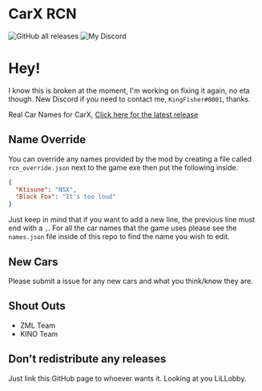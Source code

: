 # CarX RCN

![GitHub all releases](https://img.shields.io/github/downloads/Hi-ImKyle/CarX_RCN/total)
![My Discord](https://img.shields.io/badge/Discord-KingFisher%230001-738ADB)

# Hey!

I know this is broken at the moment, I'm working on fixing it again, no eta though. New Discord if you need to contact me, `KingFisher#0001`, thanks.

Real Car Names for CarX, [Click here for the latest release](https://github.com/Hi-ImKyle/CarX_RCN/releases/latest)

## Name Override

You can override any names provided by the mod by creating a file called `rcn_override.json` next to the game exe then put the following inside.

```json
{
  "Ktisune": "NSX",
  "Black Fox": "It's too loud"
}
```

Just keep in mind that if you want to add a new line, the previous line must end with a `,`. For all the car names that the game uses please see the `names.json` file inside of this repo to find the name you wish to edit.

## New Cars

Please submit a issue for any new cars and what you think/know they are.

## Shout Outs

- ZML Team
- KINO Team

## Don't redistribute any releases

Just link this GitHub page to whoever wants it.
Looking at you LiLLobby.

